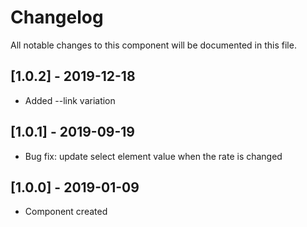 # Changelog
All notable changes to this component will be documented in this file.

## [1.0.2] - 2019-12-18
- Added --link variation

## [1.0.1] - 2019-09-19
- Bug fix: update select element value when the rate is changed

## [1.0.0] - 2019-01-09
- Component created
